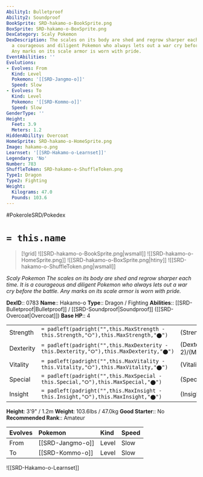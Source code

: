 ```yaml
---
Ability1: Bulletproof
Ability2: Soundproof
BookSprite: SRD-hakamo-o-BookSprite.png
BoxSprite: SRD-hakamo-o-BoxSprite.png
DexCategory: Scaly Pokemon
DexDescription: The scales on its body are shed and regrow sharper each time. It is
  a courageous and diligent Pokemon who always lets out a war cry before the battle.
  Any marks on its scale armor is worn with pride.
EventAbilities: ''
Evolutions:
- Evolves: From
  Kind: Level
  Pokemon: '[[SRD-Jangmo-o]]'
  Speed: Slow
- Evolves: To
  Kind: Level
  Pokemon: '[[SRD-Kommo-o]]'
  Speed: Slow
GenderType: ''
Height:
  Feet: 3.9
  Meters: 1.2
HiddenAbility: Overcoat
HomeSprite: SRD-hakamo-o-HomeSprite.png
Image: hakamo-o.png
Learnset: '[[SRD-Hakamo-o-Learnset]]'
Legendary: 'No'
Number: 783
ShuffleToken: SRD-hakamo-o-ShuffleToken.png
Type1: Dragon
Type2: Fighting
Weight:
  Kilograms: 47.0
  Pounds: 103.6
---
```


#PokeroleSRD/Pokedex

# `= this.name`

> [!grid]
> ![[SRD-hakamo-o-BookSprite.png|wsmall]]
> ![[SRD-hakamo-o-HomeSprite.png]]
> ![[SRD-hakamo-o-BoxSprite.png|htiny]]
> ![[SRD-hakamo-o-ShuffleToken.png|wsmall]]


*Scaly Pokemon*
*The scales on its body are shed and regrow sharper each time. It is a courageous and diligent Pokemon who always lets out a war cry before the battle. Any marks on its scale armor is worn with pride.*

**DexID**:: 0783
**Name**:: Hakamo-o
**Type**:: Dragon / Fighting
**Abilities**:: [[SRD-Bulletproof|Bulletproof]] / [[SRD-Soundproof|Soundproof]] ([[SRD-Overcoat|Overcoat]])
**Base HP**:: 4

|           |                                                                                        |                                          |
| --------- | -------------------------------------------------------------------------------------- | ---------------------------------------- |
| Strength  | `= padleft(padright("",this.MaxStrength - this.Strength,"⭘"),this.MaxStrength,"⬤")`    | (Strength::2)/(MaxStrength::5)   |
| Dexterity | `= padleft(padright("",this.MaxDexterity - this.Dexterity,"⭘"),this.MaxDexterity,"⬤")` | (Dexterity:: 2)/(MaxDexterity::4) |
| Vitality  | `= padleft(padright("",this.MaxVitality - this.Vitality,"⭘"),this.MaxVitality,"⬤")`    | (Vitality::2)/(MaxVitality::5)   |
| Special   | `= padleft(padright("",this.MaxSpecial - this.Special,"⭘"),this.MaxSpecial,"⬤")`       | (Special::2)/(MaxSpecial::4)     |
| Insight   | `= padleft(padright("",this.MaxInsight - this.Insight,"⭘"),this.MaxInsight,"⬤")`       | (Insight::2)/(MaxInsight::5)     |

**Height**: 3'9" / 1.2m
**Weight**: 103.6lbs / 47.0kg
**Good Starter**:: No
**Recommended Rank**:: Amateur

| Evolves   | Pokemon          | Kind   | Speed   |
|:----------|:-----------------|:-------|:--------|
| From      | [[SRD-Jangmo-o]] | Level  | Slow    |
| To        | [[SRD-Kommo-o]]  | Level  | Slow    |

![[SRD-Hakamo-o-Learnset]]